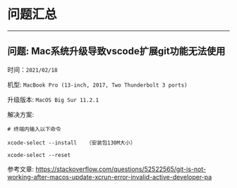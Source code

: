 
# 问题汇总

---

## 问题: Mac系统升级导致vscode扩展git功能无法使用

时间：`2021/02/18`

机型: `MacBook Pro (13-inch, 2017, Two Thunderbolt 3 ports)`

升级版本: `MacOS Big Sur 11.2.1`

解决方案: 

    # 终端内输入以下命令
    
    xcode-select --install   （安装包130M大小）
    
    xcode-select --reset
    
参考文章: https://stackoverflow.com/questions/52522565/git-is-not-working-after-macos-update-xcrun-error-invalid-active-developer-pa

